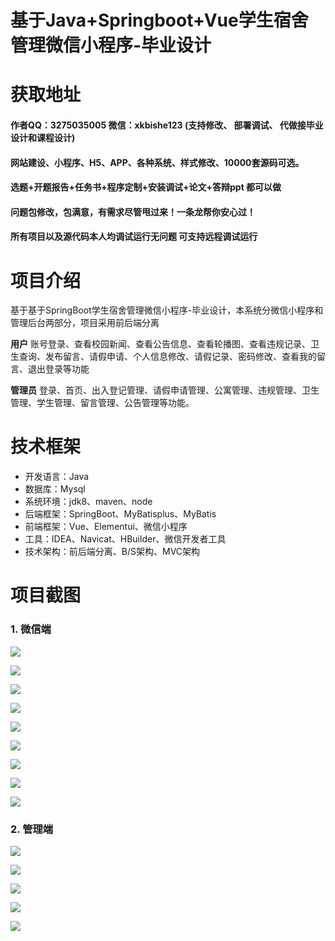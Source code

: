 # 基于Java+Springboot+Vue学生宿舍管理微信小程序-毕业设计

# 获取地址

#### 作者QQ：3275035005 微信：xkbishe123 (支持修改、 部署调试、 代做接毕业设计和课程设计)

#### 网站建设、小程序、H5、APP、各种系统、样式修改、10000套源码可选。

#### 选题+开题报告+任务书+程序定制+安装调试+论文+答辩ppt 都可以做

#### 问题包修改，包满意，有需求尽管甩过来！一条龙帮你安心过！

#### 所有项目以及源代码本人均调试运行无问题 可支持远程调试运行

# 项目介绍
基于基于SpringBoot学生宿舍管理微信小程序-毕业设计，本系统分微信小程序和管理后台两部分，项目采用前后端分离

 **用户**
		账号登录、查看校园新闻、查看公告信息、查看轮播图、查看违规记录、卫生查询、发布留言、请假申请、个人信息修改、请假记录、密码修改、查看我的留言、退出登录等功能

 **管理员**
    		登录、首页、出入登记管理、请假申请管理、公寓管理、违规管理、卫生管理、学生管理、留言管理、公告管理等功能。

# 技术框架
- 开发语言：Java 
- 数据库：Mysql 
- 系统环境：jdk8、maven、node
- 后端框架：SpringBoot、MyBatisplus、MyBatis
- 前端框架：Vue、Elementui、微信小程序
- 工具：IDEA、Navicat、HBuilder、微信开发者工具
- 技术架构：前后端分离、B/S架构、MVC架构
# 项目截图

### 1. 微信端

![](image/10.png)

![](image/11.png)

![](image/12.png)

![](image/13.png)

![](image/14.png)

![](image/15.png)

![](image/16.png)

![](image/17.png)

![](image/18.png)

### 2. 管理端

![](image/1.png)

![](image/2.png)

![](image/3.png)

![](image/4.png)

![](image/5.png)


